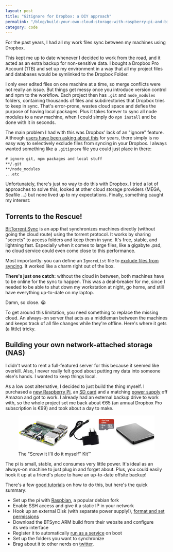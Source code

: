 ```yaml
---
layout: post
title: "Gitignore for Dropbox: a DIY approach"
permalink: "/blog/build-your-own-cloud-storage-with-raspberry-pi-and-bittorrent-sync/"
category: code
---
```


<p class="lead">For the past years, I had all my work files sync between my machines using Dropbox.</p>

This kept me up to date whenever I decided to work from the road, and it acted as an extra backup for non-sensitive data. I bought a Dropbox Pro Account (1TB) and set up my environment in a way that all my project files and databases would be symlinked to the Dropbox Folder.

I only ever edited files on one machine at a time, so merge conflicts were not really an issue. But things get messy once you introduce version control and npm to the workflow. Each project then has `.git` and `node_modules` folders, containing thousands of files and subdirectories that Dropbox tries to keep in sync. That's error-prone, wastes cloud space and defies the purpose of having local packages. Plus it takes forever to sync all node modules to a new machine, when I could simply do `npm install` and be done with it in seconds.

The main problem I had with this was Dropbox' lack of an "ignore" feature. Although [users have been asking about this](https://www.dropboxforum.com/hc/en-us/community/posts/201529949-Why-won-t-Dropbox-add-a-gitignore-like-feature-) for years, there simply is no easy way to selectively exclude files from syncing in your Dropbox. I always wanted something like a `.gitignore` file you could just place in there:

```
# ignore git, npm packages and local stuff
**/.git
**/node_modules
...etc
```

Unfortunately, there's just no way to do this with Dropbox. I tried a lot of approaches to solve this, looked at other cloud storage providers (MEGA, Seafile ...) but none lived up to my expectations. Finally, something caught my interest:

## Torrents to the Rescue!

<a href="https://www.getsync.com/">BitTorrent Sync</a> is an app that synchronizes machines directly (without going the cloud route) using the torrent protocol. It works by sharing "secrets" to access folders and keep them in sync. It's free, stable, and lightning fast. Especially when it comes to large files, like a gigabyte .psd, no cloud service could even come close to this performance.

Most importantly: you can define an `IgnoreList` file to <a href="http://sync-help.bittorrent.com/customer/portal/articles/1673122-ignoring-files-in-sync-ignorelist-">exclude files from syncing</a>. It worked like a charm right out of the box. 

__There's just one catch:__ without the cloud in between, both machines have to be online for the sync to happen. This was a deal-breaker for me, since I needed to be able to shut down my workstation at night, go home, and still have everything up-to-date on my laptop.

Damn, so close. 😭

To get around this limitation, you need something to replace the missing cloud. An always-on server that acts as a middleman between the machines and keeps track of all file changes while they're offline. Here's where it gets (a little) tricky.

## Building your own network-attached storage (NAS)
I didn't want to rent a full-featured server for this because it seemed like overkill. Also, I never really felt good about putting my data into someone else's hands. I wanted to keep things local.

As a low cost alternative, I decided to just build the thing myself. I purchased a <a href="http://www.amazon.de/gp/product/B00T2U7R7I">new Raspberry Pi</a>, an <a href="http://www.amazon.de/gp/product/B00MWXUKDK">SD card</a> and a matching <a href="http://www.amazon.de/gp/product/B00TQSYC92">power supply</a> off Amazon and got to work. I already had an external backup drive to work with, so the whole project set me back about €65 (an annual Dropbox Pro subscription is €99) and took about a day to make.

<figure class="extend">
  <img src="hardware.jpg" alt="Raspberry Pi, SD Card, Power Supply and External Hard Drive">
  <figcaption>The "Screw it I'll do it myself" Kit&trade;</figcaption>
</figure>

The pi is small, stable, and consumes very little power. It's ideal as an always-on machine to just plug in and forget about. Plus, you could easily hook it up at a friend's place to have an up-to-date offsite backup!

There's a few <a href="http://blog.bittorrent.com/2013/05/23/how-i-created-my-own-personal-cloud-using-bittorrent-sync-owncloud-and-raspberry-pi/">good tutorials</a> on how to do this, but here's the quick summary:

<ul>
  <li>Set up the pi with <a href="https://www.raspberrypi.org/downloads/raspbian/">Raspbian</a>, a popular debian fork</li>
  <li>Enable SSH access and give it a static IP in your network</li>
  <li>Hook up an external Disk (with separate power supply!), <a href="http://devtidbits.com/2013/03/21/using-usb-external-hard-disk-flash-drives-with-to-your-raspberry-pi/">format and set permissions</a></li>
  <li>Download the BTSync ARM build from their website and configure its web interface</li>
  <li>Register it to automatically <a href="http://blog.meinside.pe.kr/How-to-run-BitTorrent-Sync-as-service-on-Raspberry-Pi/">run as a service</a> on boot</li>
  <li>Set up the folders you want to synchronize</li>
  <li>Brag about it to other nerds on <a href="https://twitter.com/mxbck/status/689089706391408641">twitter</a>.</li>
</ul>